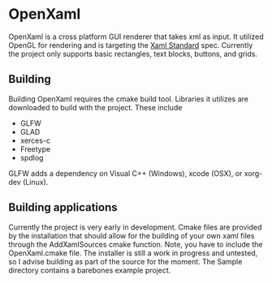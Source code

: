 # OpenXaml

OpenXaml is a cross platform GUI renderer that takes xml as input. It utilized OpenGL for rendering and is targeting the [Xaml Standard](https://github.com/Microsoft/xaml-standard) spec. Currently the project only supports basic rectangles, text blocks, buttons, and grids.

## Building

Building OpenXaml requires the cmake build tool. Libraries it utilizes are downloaded to build with the project. These include

* GLFW
* GLAD
* xerces-c
* Freetype
* spdlog

GLFW adds a dependency on Visual C++ (Windows), xcode (OSX), or xorg-dev (Linux).

## Building applications

Currently the project is very early in development. Cmake files are provided by the installation that should allow for the building of your own xaml files through the AddXamlSources cmake function. Note, you have to include the OpenXaml.cmake file. The installer is still a work in progress and untested, so I advise building as part of the source for the moment. The Sample directory contains a barebones example project.